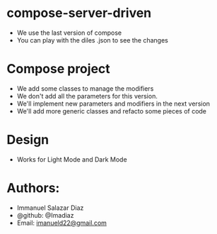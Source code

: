 # compose-server-driven
 - We use the last version of compose
 - You can play with the diles .json to see the changes

# Compose project
- We add some classes to manage the modifiers
- We don't add all the parameters for this version.
- We'll implement new parameters and modifiers in the next version
- We'll add more generic classes and refacto some pieces of code


# Design
- Works for Light Mode and Dark Mode


# Authors:
 - Immanuel Salazar Diaz
 - @github: @Imadiaz
 - Email: imanueld22@gmail.com

